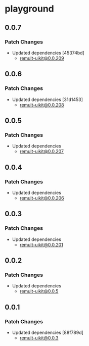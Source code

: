# playground

## 0.0.7

### Patch Changes

- Updated dependencies [45374bd]
  - remult-uikit@0.0.209

## 0.0.6

### Patch Changes

- Updated dependencies [31d1453]
  - remult-uikit@0.0.208

## 0.0.5

### Patch Changes

- Updated dependencies
  - remult-uikit@0.0.207

## 0.0.4

### Patch Changes

- Updated dependencies
  - remult-uikit@0.0.206

## 0.0.3

### Patch Changes

- Updated dependencies
  - remult-uikit@0.0.201

## 0.0.2

### Patch Changes

- Updated dependencies
  - remult-uikit@0.0.5

## 0.0.1

### Patch Changes

- Updated dependencies [88f789d]
  - remult-uikit@0.0.3
